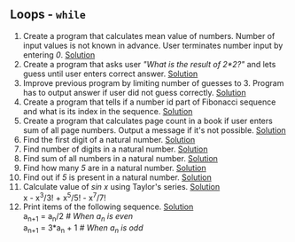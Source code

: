 ## Loops - `while`

1. Create a program that calculates mean value of numbers. Number of input values is not known in advance. User terminates number input by entering *0*. [Solution](solutions/loops_while/e_401.py)
2. Create a program that asks user _"What is the result of 2\*2?"_ and lets guess until user enters correct answer. [Solution](solutions/loops_while/e_402.py)
3. Improve previous program by limiting number of guesses to 3. Program has to output answer if user did not guess correctly. [Solution](solutions/loops_while/e_403.py)
4. Create a program that tells if a number id part of Fibonacci sequence and what is its index in the sequence. [Solution](solutions/loops_while/e_404.py)
5. Create a program that calculates page count in a book if user enters sum of all page numbers. Output a message if it's not possible. [Solution](solutions/loops_while/e_405.py)
6. Find the first digit of a natural number. [Solution](solutions/loops_while/e_406.py)
7. Find number of digits in a natural number. [Solution](solutions/loops_while/e_407.py)
8. Find sum of all numbers in a natural number. [Solution](solutions/loops_while/e_408.py)
9. Find how many *5* are in a natural number. [Solution](solutions/loops_while/e_409.py)
10. Find out if *5* is present in a natural number. [Solution](solutions/loops_while/e_410.py)
11. Calculate value of *sin x* using Taylor's series. [Solution](solutions/loops_while/e_411.py)<br>
x - x<sup>3</sup>/3! + x<sup>5</sup>/5! - x<sup>7</sup>/7!
12. Print items of the following sequence. [Solution](solutions/loops_while/e_412.py)<br>
a<sub>n+1</sub> = a<sub>n</sub>/2 *# When a<sub>n</sub> is even*<br>
a<sub>n+1</sub> = 3\*a<sub>n</sub> + 1 *# When a<sub>n</sub> is odd*
